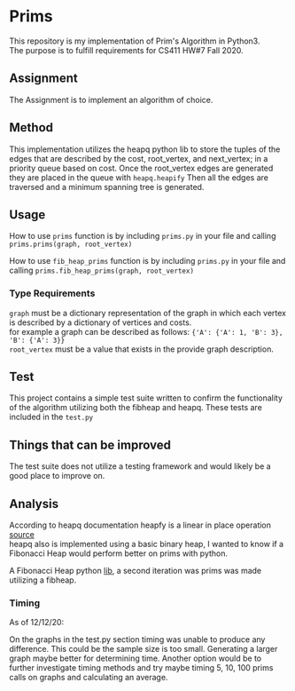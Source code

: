 # Prims
 This repository is my implementation of Prim's Algorithm in Python3.  
 The purpose is to fulfill requirements for CS411 HW#7 Fall 2020.
 
 ## Assignment
 
 The Assignment is to implement an algorithm of choice.  
 
 ## Method
 
 This implementation utilizes the heapq python lib to store the tuples of the edges that are described by the cost, root_vertex, and next_vertex; in a priority queue based on cost.
 Once the root_vertex edges are generated they are placed in the queue with ``heapq.heapify``  Then all the edges are traversed and a minimum spanning tree is generated.  
 
 ## Usage
 
 How to use ``prims`` function is by including ``prims.py`` in your file and calling ``prims.prims(graph, root_vertex)`` 
 
 How to use ``fib_heap_prims`` function is by including ``prims.py`` in your file and calling ``prims.fib_heap_prims(graph, root_vertex)`` 
 
 
 ### Type Requirements
 
 ``graph`` must be a dictionary representation of the graph in which each vertex is described by a dictionary of vertices and costs.  
 for example a graph can be described as follows: ``{'A': {'A': 1, 'B': 3}, 'B': {'A': 3}}``  
 ``root_vertex`` must be a value that exists in the provide graph description. 
 
 ## Test 
 
 This project contains a simple test suite written to confirm the functionality of the algorithm utilizing both the fibheap and heapq. These tests are included in the ``test.py``
 
 ## Things that can be improved
 
 The test suite does not utilize a testing framework and would likely be a good place to improve on. 
 
 
 ## Analysis 
 
 According to heapq documentation heapfy is a linear in place operation [source](https://docs.python.org/3/library/heapq.html#heapq.heapify)  
 heapq also is implemented using a basic binary heap, I wanted to know if a Fibonacci Heap would perform better on prims with python.
 
 A Fibonacci Heap python [lib](https://pypi.org/project/fibheap/), a second iteration was prims was made utilizing a fibheap. 
 
 ### Timing
 As of 12/12/20:  
 
 On the graphs in the test.py section timing was unable to produce any difference. This could be the sample size is too small. Generating a larger graph maybe better for determining time. Another option would be to further investigate timing methods and try maybe timing 5, 10, 100 prims calls on graphs and calculating an average. 
